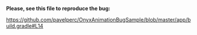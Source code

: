
**Please, see this file to reproduce the bug:**

https://github.com/pavelperc/OnyxAnimationBugSample/blob/master/app/build.gradle#L14
